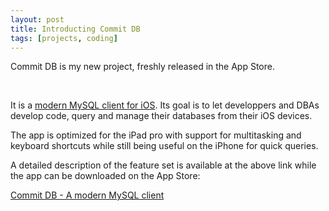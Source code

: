 ```yaml
---
layout: post
title: Introducting Commit DB
tags: [projects, coding]
---
```


Commit DB is my new project, freshly released in the App Store.

<br>

It is a [modern MySQL client for iOS](http://commit.cubesoft.fr). Its goal is to let developpers and DBAs develop code, query and manage their databases from their iOS devices.

The app is optimized for the iPad pro with support for multitasking and keyboard shortcuts while still being useful on the iPhone for quick queries.

A detailed description of the feature set is available at the above link while the app can be downloaded on the App Store:

[Commit DB - A modern MySQL client](https://itunes.apple.com/us/app/commit-db-modern-mysql-client/id1128425956?ls=1&mt=8)
